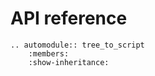 # API reference

```{eval-rst}
.. automodule:: tree_to_script
    :members:
    :show-inheritance:
```

